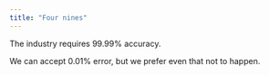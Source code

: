 ```yaml
---
title: "Four nines"
---
```

The industry requires 99.99% accuracy.

We can accept 0.01% error, but we prefer even that not to happen.
